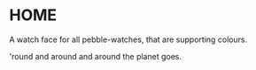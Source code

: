 HOME
===

A watch face for all pebble-watches, that are supporting colours.

'round and around and around the planet goes.
